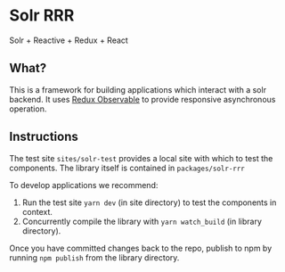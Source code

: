 # Solr RRR

Solr + Reactive + Redux + React

## What?

This is a framework for building applications which interact with a solr backend.
It uses [Redux Observable](https://redux-observable.js.org/) to provide responsive asynchronous operation.
    
## Instructions

The test site `sites/solr-test` provides a local site with which to test the components. The library itself is 
contained in `packages/solr-rrr`

To develop applications we recommend: 
1. Run the test site `yarn dev` (in site directory) to test the components in context. 
2. Concurrently compile the library with `yarn watch_build` (in library directory).

Once you have committed changes back to the repo, publish to npm by running `npm publish` from the library directory.

